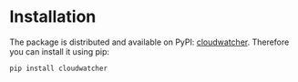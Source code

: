 # Installation

The package is distributed and available on PyPI: [cloudwatcher](https://pypi.org/project/cloudwatcher/). Therefore you can install it using pip:

```console
pip install cloudwatcher
```
